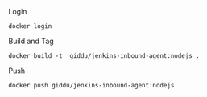 Login

    docker login

Build and Tag

    docker build -t  giddu/jenkins-inbound-agent:nodejs .

Push
    
    docker push giddu/jenkins-inbound-agent:nodejs